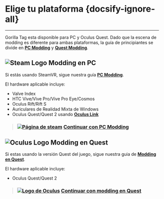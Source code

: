 # Elige tu plataforma {docsify-ignore-all}
---

Gorilla Tag esta disponible para PC y Oculus Quest. Dado que la escena de modding es diferente para ambas plataformas, la guía de principiantes se divide en [**PC Modding**](pc-guide) y [**Quest Modding**](quest-guide).

## ![Steam Logo](https://icongr.am/simple/steam.svg?color=A9A9A9&size=24)&nbsp;Modding en PC

Si estás usando SteamVR, sigue nuestra guía [**PC Modding**](pc-guide).

El hardware aplicable incluye:

- Valve Index
- HTC Vive/Vive Pro/Vive Pro Eye/Cosmos
- Oculus Rift/Rift S
- Auriculares de Realidad Mixta de Windows
- Oculus Quest/Quest 2 usando [**Oculus Link**](https://support.oculus.com/444256562873335/)

> ### [![Página de steam](https://icongr.am/simple/steam.svg?color=A9A9A9&size=18.72)](pc-guide)&nbsp;[**Continuar con PC Modding**](pc-guide)

## ![Oculus Logo](https://icongr.am/simple/oculus.svg?color=A9A9A9&size=24)&nbsp;Modding en Quest

Si estas usando la versión Quest del juego, sigue nuestra guia de [**Modding en Quest**](quest-guide).

El hardware aplicable incluye:

- Oculus Quest/Quest 2

> ### [![Logo de Oculus](https://icongr.am/simple/oculus.svg?color=A9A9A9&size=18.72)]()&nbsp;[**Continuar con modding en Quest**](quest-guide)
